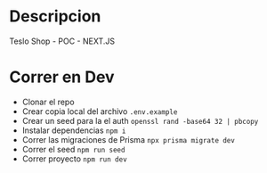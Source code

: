 # Descripcion

Teslo Shop - POC - NEXT.JS

# Correr en Dev

- Clonar el repo
- Crear copia local del archivo `.env.example`
- Crear un seed para la el auth `openssl rand -base64 32 | pbcopy`
- Instalar dependencias `npm i`
- Correr las migraciones de Prisma `npx prisma migrate dev`
- Correr el seed `npm run seed`
- Correr proyecto `npm run dev`
